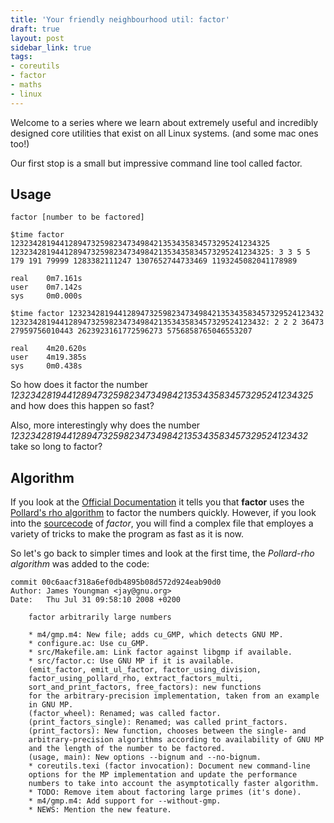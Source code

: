 ```yaml
---
title: 'Your friendly neighbourhood util: factor'
draft: true
layout: post
sidebar_link: true
tags:
- coreutils
- factor
- maths
- linux
---
```


Welcome to a series where we learn about extremely useful and incredibly designed core utilities that exist on all Linux systems. (and some mac ones too!)

Our first stop is a small but impressive command line tool called factor. 
## Usage
```
factor [number to be factored]
```

```
$time factor 1232342819441289473259823473498421353435834573295241234325
1232342819441289473259823473498421353435834573295241234325: 3 3 5 5 179 191 79999 1283382111247 1307652744733469 1193245082041178989

real    0m7.161s
user    0m7.142s
sys     0m0.000s

$time factor 123234281944128947325982347349842135343583457329524123432
123234281944128947325982347349842135343583457329524123432: 2 2 2 36473 27959756010443 2623923161772596273 5756858765046553207

real    4m20.620s
user    4m19.385s
sys     0m0.438s
```
So  how does it factor the number *1232342819441289473259823473498421353435834573295241234325*  and how does this happen so fast?

Also, more interestingly why does the number *123234281944128947325982347349842135343583457329524123432* take so long to factor?

## Algorithm
If you look at the [Official Documentation](https://www.gnu.org/software/coreutils/manual/html_node/factor-invocation.html#factor-invocation) it tells you that  **factor** uses the [Pollard's rho algorithm](https://en.wikipedia.org/wiki/Pollard%27s_rho_algorithm) to factor the numbers quickly. However, if you look into the [sourcecode](https://github.com/coreutils/coreutils/blob/master/src/factor.c) of *factor*, you will find a complex file that employes a variety of tricks to make the program as fast as it is now.

So let's go back to simpler times and look at the first time, the *Pollard-rho algorithm* was added to the code:

```
commit 00c6aacf318a6ef0db4895b08d572d924eab90d0
Author: James Youngman <jay@gnu.org>
Date:   Thu Jul 31 09:58:10 2008 +0200

    factor arbitrarily large numbers

    * m4/gmp.m4: New file; adds cu_GMP, which detects GNU MP.
    * configure.ac: Use cu_GMP.
    * src/Makefile.am: Link factor against libgmp if available.
    * src/factor.c: Use GNU MP if it is available.
    (emit_factor, emit_ul_factor, factor_using_division,
    factor_using_pollard_rho, extract_factors_multi,
    sort_and_print_factors, free_factors): new functions
    for the arbitrary-precision implementation, taken from an example
    in GNU MP.
    (factor_wheel): Renamed; was called factor.
    (print_factors_single): Renamed; was called print_factors.
    (print_factors): New function, chooses between the single- and
    arbitrary-precision algorithms according to availability of GNU MP
    and the length of the number to be factored.
    (usage, main): New options --bignum and --no-bignum.
    * coreutils.texi (factor invocation): Document new command-line
    options for the MP implementation and update the performance
    numbers to take into account the asymptotically faster algorithm.
    * TODO: Remove item about factoring large primes (it's done).
    * m4/gmp.m4: Add support for --without-gmp.
    * NEWS: Mention the new feature.
```
